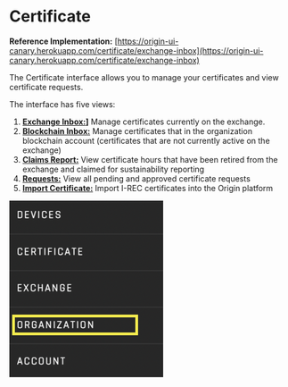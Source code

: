 # Certificate
**Reference Implementation:** [https://origin-ui-canary.herokuapp.com/certificate/exchange-inbox](https://origin-ui-canary.herokuapp.com/certificate/exchange-inbox)

The Certificate interface allows you to manage your certificates and view certificate requests. 

The interface has five views:  

1. **[Exchange Inbox:](./exchange-inbox.md)]** Manage certificates currently on the exchange. 
2. **[Blockchain Inbox:](./blockchain-inbox.md)**  Manage certificates that in the organization blockchain account (certificates that are not currently active on the exchange)
3. **[Claims Report:](./claims-report.md)** View certificate hours that have been retired from the exchange and claimed for sustainability reporting
4. **[Requests:](./requests.md)** View all pending and approved certificate requests
5. **[Import Certificate:](./import-certificate.md)** Import I-REC certificates into the Origin platform


![certificate](../images/panels/panel-organization.png)